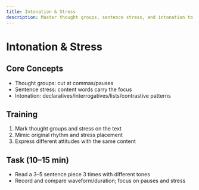 ```yaml
---
title: Intonation & Stress
description: Master thought groups, sentence stress, and intonation to boost intelligibility and expressiveness.
---
```


# Intonation & Stress

## Core Concepts

- Thought groups: cut at commas/pauses
- Sentence stress: content words carry the focus
- Intonation: declaratives/interrogatives/lists/contrastive patterns

## Training

1. Mark thought groups and stress on the text
2. Mimic original rhythm and stress placement
3. Express different attitudes with the same content

## Task (10–15 min)

- Read a 3–5 sentence piece 3 times with different tones
- Record and compare waveform/duration; focus on pauses and stress


